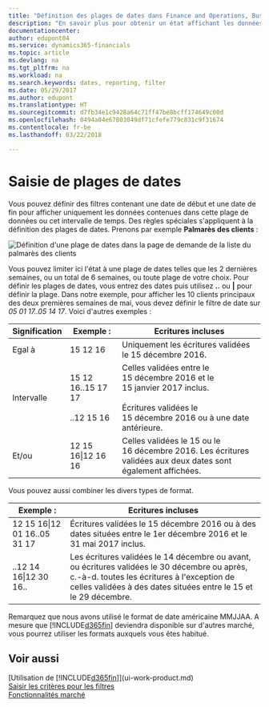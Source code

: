 ```yaml
---
title: "Définition des plages de dates dans Finance and Operations, Business edition | Microsoft Docs"
description: "En savoir plus pour obtenir un état affichant les données de périodes spécifiques à l'aide de plages de dates dans Finance and Operations, Business edition."
documentationcenter: 
author: edupont04
ms.service: dynamics365-financials
ms.topic: article
ms.devlang: na
ms.tgt_pltfrm: na
ms.workload: na
ms.search.keywords: dates, reporting, filter
ms.date: 05/29/2017
ms.author: edupont
ms.translationtype: HT
ms.sourcegitcommit: d7fb34e1c9428a64c71ff47be8bcff174649c00d
ms.openlocfilehash: 0494a04e67803049df71cfefe779c831c9f31674
ms.contentlocale: fr-be
ms.lasthandoff: 03/22/2018

---
```

# <a name="entering-date-ranges"></a>Saisie de plages de dates 
Vous pouvez définir des filtres contenant une date de début et une date de fin pour afficher uniquement les données contenues dans cette plage de données ou cet intervalle de temps. Des règles spéciales s'appliquent à la définition des plages de dates. Prenons par exemple **Palmarès des clients** :

![Définition d'une plage de dates dans la page de demande de la liste du palmarès des clients](./media/ui-enter-date-ranges/customer-top10-list.png)

Vous pouvez limiter ici l'état à une plage de dates telles que les 2 dernières semaines, ou un total de 6 semaines, ou toute plage de votre choix. Pour définir les plages de dates, vous entrez des dates puis utilisez **..** ou **|** pour définir la plage. Dans notre exemple, pour afficher les 10 clients principaux des deux premières semaines de mai, vous devez définir le filtre de date sur *05 01 17..05 14 17*.
Voici d'autres exemples :

| Signification | Exemple : | Ecritures incluses |
|---|---|---|
|Egal à| 15 12 16 |Uniquement les écritures validées le 15 décembre 2016.|
|Intervalle| 15 12 16..15 17 17<br /><br />..12 15 16|Celles validées entre le 15 décembre 2016 et le 15 janvier 2017 inclus.<br /><br />Écritures validées le 15 décembre 2016 ou à une date antérieure.|
|Et/ou|12 15 16&#124;12 16 16|Celles validées le 15 ou le 16 décembre 2016. Les écritures validées aux deux dates sont également affichées.|

Vous pouvez aussi combiner les divers types de format.

| Exemple : | Ecritures incluses |
|---|---|
|12 15 16&#124;12 01 16..05 31 17 | Écritures validées le 15 décembre 2016 ou à des dates situées entre le 1er décembre 2016 et le 31 mai 2017 inclus. |
|..12 14 16&#124;12 30 16.. | Les écritures validées le 14 décembre ou avant, ou écritures validées le 30 décembre ou après, c.-à-d. toutes les écritures à l'exception de celles validées à des dates situées entre le 15 et le 29 décembre. |

Remarquez que nous avons utilisé le format de date américaine MMJJAA. A mesure que [!INCLUDE[d365fin](includes/d365fin_md.md)] deviendra disponible sur d'autres marché, vous pourrez utiliser les formats auxquels vous êtes habitué.

## <a name="see-also"></a>Voir aussi
[Utilisation de [!INCLUDE[d365fin](includes/d365fin_long_md.md)]](ui-work-product.md)  
[Saisir les critères pour les filtres](ui-enter-criteria-filters.md)  
[Fonctionnalités marché](ui-across-business-areas.md)

